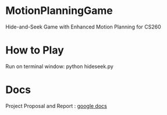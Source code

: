 # MotionPlanningGame
 Hide-and-Seek Game with Enhanced Motion Planning for CS260

# How to Play
Run on terminal window: python hideseek.py

# Docs

Project Proposal and Report : [google docs](https://docs.google.com/document/d/1NjQ8eaV1aGMZ0vY-qfshmEj3rSmgWei36lUImIvHAMk/edit?usp=sharing)
